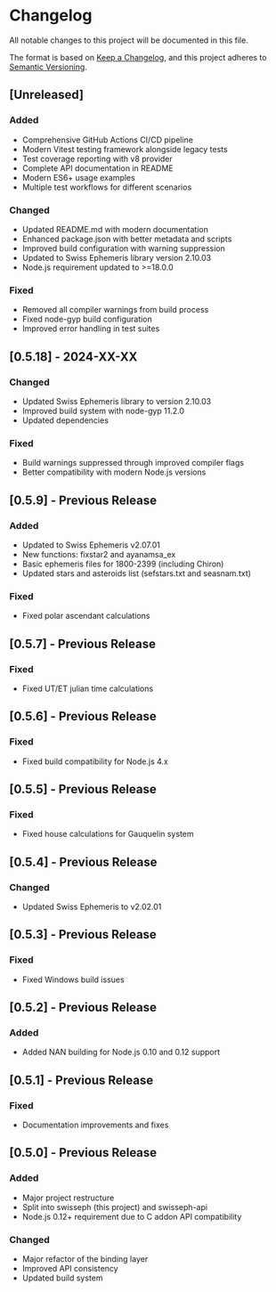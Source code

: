 # Changelog

All notable changes to this project will be documented in this file.

The format is based on [Keep a Changelog](https://keepachangelog.com/en/1.0.0/),
and this project adheres to [Semantic Versioning](https://semver.org/spec/v2.0.0.html).

## [Unreleased]

### Added
- Comprehensive GitHub Actions CI/CD pipeline
- Modern Vitest testing framework alongside legacy tests
- Test coverage reporting with v8 provider
- Complete API documentation in README
- Modern ES6+ usage examples
- Multiple test workflows for different scenarios

### Changed
- Updated README.md with modern documentation
- Enhanced package.json with better metadata and scripts
- Improved build configuration with warning suppression
- Updated to Swiss Ephemeris library version 2.10.03
- Node.js requirement updated to >=18.0.0

### Fixed
- Removed all compiler warnings from build process
- Fixed node-gyp build configuration
- Improved error handling in test suites

## [0.5.18] - 2024-XX-XX

### Changed
- Updated Swiss Ephemeris library to version 2.10.03
- Improved build system with node-gyp 11.2.0
- Updated dependencies

### Fixed
- Build warnings suppressed through improved compiler flags
- Better compatibility with modern Node.js versions

## [0.5.9] - Previous Release

### Added
- Updated to Swiss Ephemeris v2.07.01
- New functions: fixstar2 and ayanamsa_ex
- Basic ephemeris files for 1800-2399 (including Chiron)
- Updated stars and asteroids list (sefstars.txt and seasnam.txt)

### Fixed
- Fixed polar ascendant calculations

## [0.5.7] - Previous Release

### Fixed
- Fixed UT/ET julian time calculations

## [0.5.6] - Previous Release  

### Fixed
- Fixed build compatibility for Node.js 4.x

## [0.5.5] - Previous Release

### Fixed
- Fixed house calculations for Gauquelin system

## [0.5.4] - Previous Release

### Changed
- Updated Swiss Ephemeris to v2.02.01

## [0.5.3] - Previous Release

### Fixed
- Fixed Windows build issues

## [0.5.2] - Previous Release

### Added
- Added NAN building for Node.js 0.10 and 0.12 support

## [0.5.1] - Previous Release

### Fixed
- Documentation improvements and fixes

## [0.5.0] - Previous Release

### Added
- Major project restructure
- Split into swisseph (this project) and swisseph-api
- Node.js 0.12+ requirement due to C addon API compatibility

### Changed
- Major refactor of the binding layer
- Improved API consistency
- Updated build system
